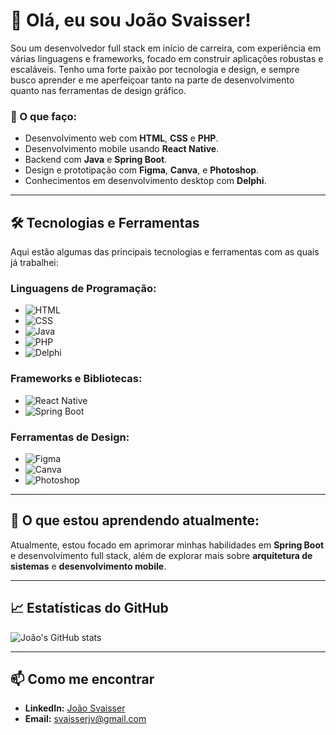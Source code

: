 # 👋 Olá, eu sou João Svaisser!

Sou um desenvolvedor full stack em início de carreira, com experiência em várias linguagens e frameworks, focado em construir aplicações robustas e escaláveis. Tenho uma forte paixão por tecnologia e design, e sempre busco aprender e me aperfeiçoar tanto na parte de desenvolvimento quanto nas ferramentas de design gráfico. 

### 🚀 O que faço:
- Desenvolvimento web com **HTML**, **CSS** e **PHP**.
- Desenvolvimento mobile usando **React Native**.
- Backend com **Java** e **Spring Boot**.
- Design e prototipação com **Figma**, **Canva**, e **Photoshop**.
- Conhecimentos em desenvolvimento desktop com **Delphi**.

---

## 🛠️ Tecnologias e Ferramentas

Aqui estão algumas das principais tecnologias e ferramentas com as quais já trabalhei:

### Linguagens de Programação:
- ![HTML](https://img.shields.io/badge/HTML5-E34F26?style=for-the-badge&logo=html5&logoColor=white)
- ![CSS](https://img.shields.io/badge/CSS3-1572B6?style=for-the-badge&logo=css3&logoColor=white)
- ![Java](https://img.shields.io/badge/Java-ED8B00?style=for-the-badge&logo=java&logoColor=white)
- ![PHP](https://img.shields.io/badge/PHP-777BB4?style=for-the-badge&logo=php&logoColor=white)
- ![Delphi](https://img.shields.io/badge/Delphi-EE1F35?style=for-the-badge&logo=delphi&logoColor=white)

### Frameworks e Bibliotecas:
- ![React Native](https://img.shields.io/badge/React_Native-20232A?style=for-the-badge&logo=react&logoColor=61DAFB)
- ![Spring Boot](https://img.shields.io/badge/Spring_Boot-6DB33F?style=for-the-badge&logo=spring-boot&logoColor=white)

### Ferramentas de Design:
- ![Figma](https://img.shields.io/badge/Figma-F24E1E?style=for-the-badge&logo=figma&logoColor=white)
- ![Canva](https://img.shields.io/badge/Canva-00C4CC?style=for-the-badge&logo=canva&logoColor=white)
- ![Photoshop](https://img.shields.io/badge/Adobe_Photoshop-31A8FF?style=for-the-badge&logo=adobe-photoshop&logoColor=white)

---

## 🌱 O que estou aprendendo atualmente:
Atualmente, estou focado em aprimorar minhas habilidades em **Spring Boot** e desenvolvimento full stack, além de explorar mais sobre **arquitetura de sistemas** e **desenvolvimento mobile**.

---

## 📈 Estatísticas do GitHub

![João's GitHub stats](https://github-readme-stats.vercel.app/api?username=joaosvaisser&show_icons=true&theme=dracula)

---

## 📫 Como me encontrar

- **LinkedIn:** [João Svaisser](https://www.linkedin.com/in/joaosvaisser/)
- **Email:** svaisserjv@gmail.com
